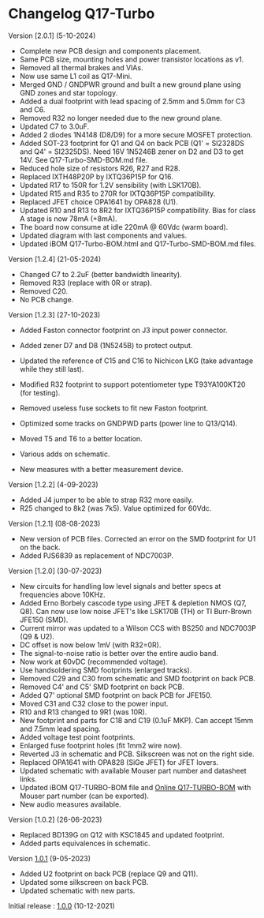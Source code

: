 # Changelog Q17-Turbo

Version [2.0.1] (5-10-2024)

- Complete new PCB design and components placement.
- Same PCB size, mounting holes and power transistor locations as v1.
- Removed all thermal brakes and VIAs.
- Now use same L1 coil as Q17-Mini.
- Merged GND / GNDPWR ground and built a new ground plane using GND zones and star topology.
- Added a dual footprint with lead spacing of 2.5mm and 5.0mm for C3 and C6.
- Removed R32 no longer needed due to the new ground plane.
- Updated C7 to 3.0uF.
- Added 2 diodes 1N4148 (D8/D9) for a more secure MOSFET protection.
- Added SOT-23 footprint for Q1 and Q4 on back PCB (Q1' = SI2328DS and Q4' = SI2325DS). Need 16V 1N5246B zener on D2 and D3 to get 14V. See Q17-Turbo-SMD-BOM.md file.
- Reduced hole size of resistors R26, R27 and R28.
- Replaced IXTH48P20P by IXTQ36P15P for Q16.
- Updated R17 to 150R for 1.2V sensibility (with LSK170B).
- Updated R15 and R35 to 270R for IXTQ36P15P compatibility.
- Replaced JFET choice OPA1641 by OPA828 (U1).
- Updated R10 and R13 to 8R2 for IXTQ36P15P compatibility. Bias for class A stage is now 78mA (+8mA).
- The board now consume at idle 220mA @ 60Vdc (warm board).
- Updated diagram with last components and values.
- Updated iBOM Q17-Turbo-BOM.html and Q17-Turbo-SMD-BOM.md files.

Version [1.2.4] (21-05-2024)

- Changed C7 to 2.2uF (better bandwidth linearity).
- Removed R33 (replace with 0R or strap).
- Removed C20.
- No PCB change.

Version [1.2.3] (27-10-2023)

- Added Faston connector footprint on J3 input power connector.
- Added zener D7 and D8 (1N5245B) to protect output.
- Updated the reference of C15 and C16 to Nichicon LKG (take advantage while they still last).
- Modified R32 footprint to support potentiometer type T93YA100KT20 (for testing).
- Removed useless fuse sockets to fit new Faston footprint.
- Optimized some tracks on GNDPWD parts (power line to Q13/Q14).
- Moved T5 and T6 to a better location.

- Various adds on schematic.
- New measures with a better measurement device.

Version [1.2.2] (4-09-2023)

- Added J4 jumper to be able to strap R32 more easily.
- R25 changed to 8k2 (was 7k5). Value optimized for 60Vdc.

Version [1.2.1] (08-08-2023)

- New version of PCB files. Corrected an error on the SMD footprint for U1 on the back.
- Added PJS6839 as replacement of NDC7003P.

Version [1.2.0] (30-07-2023)

- New circuits for handling low level signals and better specs at frequencies above 10KHz.
- Added Erno Borbely cascode type using JFET & depletion NMOS (Q7, Q8). Can now use low noise JFET's like LSK170B (TH) or TI Burr-Brown JFE150 (SMD).
- Current mirror was updated to a Wilson CCS with BS250 and NDC7003P (Q9 & U2).
- DC offset is now below 1mV (with R32=0R).
- The signal-to-noise ratio is better over the entire audio band.
- Now work at 60vDC (recommended voltage).
- Use handsoldering SMD footprints (enlarged tracks).
- Removed C29 and C30 from schematic and SMD footprint on back PCB.
- Removed C4' and C5' SMD footprint on back PCB.
- Added Q7' optional SMD footprint on back PCB for JFE150.
- Moved C31 and C32 close to the power input.
- R10 and R13 changed to 9R1 (was 10R).
- New footprint and parts for C18 and C19 (0.1uF MKP). Can accept 15mm and 7.5mm lead spacing.
- Added voltage test point footprints.
- Enlarged fuse footprint holes (fit 1mm2 wire now).
- Reverted J3 in schematic and PCB. Silkscreen was not on the right side.
- Replaced OPA1641 with OPA828 (SiGe JFET) for JFET lovers.
- Updated schematic with available Mouser part number and datasheet links.
- Updated iBOM Q17-TURBO-BOM file and <a href="https://audio.cyberkata.org/Q17-TURBO-BOM.html">Online Q17-TURBO-BOM</a> with Mouser part number (can be exported).
- New audio measures available.

Version [1.0.2] (26-06-2023)

- Replaced BD139G on Q12 with KSC1845 and updated footprint.
- Added parts equivalences in schematic.

Version [1.0.1](https://github.com/stefaweb/Q17-a-QUAD405-audiophile-approach/tree/5d390576078fdaf95bd449d5fe2e2c45a9edb5e6) (9-05-2023)

- Added U2 footprint on back PCB (replace Q9 and Q11).
- Updated some silkscreen on back PCB.
- Updated schematic with new parts.

Initial release : [1.0.0](https://github.com/stefaweb/Q17-a-QUAD405-audiophile-approach/tree/8860557ad7c0319b1982263380b270c39a1ce374) (10-12-2021)
